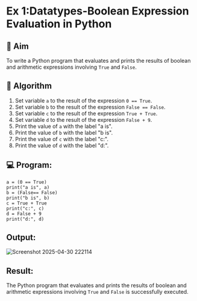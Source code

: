 
# Ex 1:Datatypes-Boolean Expression Evaluation in Python

## 🎯 Aim
To write a Python program that evaluates and prints the results of boolean and arithmetic expressions involving `True` and `False`.

## 🧠 Algorithm
1. Set variable `a` to the result of the expression `0 == True`.
2. Set variable `b` to the result of the expression `False == False`.
3. Set variable `c` to the result of the expression `True + True`.
4. Set variable `d` to the result of the expression `False + 9`.
5. Print the value of `a` with the label "a is".
6. Print the value of `b` with the label "b is".
7. Print the value of `c` with the label "c:".
8. Print the value of `d` with the label "d:".

## 💻 Program:
```
a = (0 == True)
print("a is", a)
b = (False== False)
print("b is", b)
c = True + True
print("c:", c)
d = False + 9
print("d:", d)
```

## Output:
![Screenshot 2025-04-30 222114](https://github.com/user-attachments/assets/5ef6e758-814d-4cf5-9a7d-296e49480d60)


## Result:
The Python program that evaluates and prints the results of boolean and arithmetic expressions involving `True` and `False` is successfully executed.

